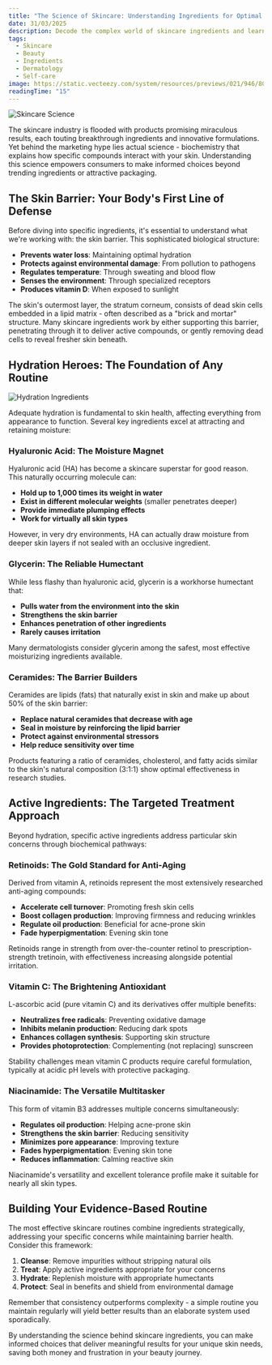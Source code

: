 ```yaml
---
title: "The Science of Skincare: Understanding Ingredients for Optimal Results"
date: 31/03/2025
description: Decode the complex world of skincare ingredients and learn how to build an effective routine based on scientific evidence. From hyaluronic acid to retinoids, this guide helps you navigate product labels and make informed choices for your skin type.
tags:
  - Skincare
  - Beauty
  - Ingredients
  - Dermatology
  - Self-care
image: https://static.vecteezy.com/system/resources/previews/021/946/805/non_2x/beauty-and-health-illustration-with-natural-cosmetics-and-eco-products-for-problematic-skin-or-treatment-face-in-women-cartoon-hand-drawn-templates-vector.jpg
readingTime: "15"
---
```


![Skincare Science](https://static.vecteezy.com/system/resources/previews/021/946/805/non_2x/beauty-and-health-illustration-with-natural-cosmetics-and-eco-products-for-problematic-skin-or-treatment-face-in-women-cartoon-hand-drawn-templates-vector.jpg)

The skincare industry is flooded with products promising miraculous results, each touting breakthrough ingredients and innovative formulations. Yet behind the marketing hype lies actual science - biochemistry that explains how specific compounds interact with your skin. Understanding this science empowers consumers to make informed choices beyond trending ingredients or attractive packaging.

## The Skin Barrier: Your Body's First Line of Defense

Before diving into specific ingredients, it's essential to understand what we're working with: the skin barrier. This sophisticated biological structure:

- **Prevents water loss**: Maintaining optimal hydration
- **Protects against environmental damage**: From pollution to pathogens
- **Regulates temperature**: Through sweating and blood flow
- **Senses the environment**: Through specialized receptors
- **Produces vitamin D**: When exposed to sunlight

The skin's outermost layer, the stratum corneum, consists of dead skin cells embedded in a lipid matrix - often described as a "brick and mortar" structure. Many skincare ingredients work by either supporting this barrier, penetrating through it to deliver active compounds, or gently removing dead cells to reveal fresher skin beneath.

## Hydration Heroes: The Foundation of Any Routine

![Hydration Ingredients](/articles/hydration-skincare.jpg)

Adequate hydration is fundamental to skin health, affecting everything from appearance to function. Several key ingredients excel at attracting and retaining moisture:

### Hyaluronic Acid: The Moisture Magnet

Hyaluronic acid (HA) has become a skincare superstar for good reason. This naturally occurring molecule can:

- **Hold up to 1,000 times its weight in water**
- **Exist in different molecular weights** (smaller penetrates deeper)
- **Provide immediate plumping effects**
- **Work for virtually all skin types**

However, in very dry environments, HA can actually draw moisture from deeper skin layers if not sealed with an occlusive ingredient.

### Glycerin: The Reliable Humectant

While less flashy than hyaluronic acid, glycerin is a workhorse humectant that:

- **Pulls water from the environment into the skin**
- **Strengthens the skin barrier**
- **Enhances penetration of other ingredients**
- **Rarely causes irritation**

Many dermatologists consider glycerin among the safest, most effective moisturizing ingredients available.

### Ceramides: The Barrier Builders

Ceramides are lipids (fats) that naturally exist in skin and make up about 50% of the skin barrier:

- **Replace natural ceramides that decrease with age**
- **Seal in moisture by reinforcing the lipid barrier**
- **Protect against environmental stressors**
- **Help reduce sensitivity over time**

Products featuring a ratio of ceramides, cholesterol, and fatty acids similar to the skin's natural composition (3:1:1) show optimal effectiveness in research studies.

## Active Ingredients: The Targeted Treatment Approach

Beyond hydration, specific active ingredients address particular skin concerns through biochemical pathways:

### Retinoids: The Gold Standard for Anti-Aging

Derived from vitamin A, retinoids represent the most extensively researched anti-aging compounds:

- **Accelerate cell turnover**: Promoting fresh skin cells
- **Boost collagen production**: Improving firmness and reducing wrinkles
- **Regulate oil production**: Beneficial for acne-prone skin
- **Fade hyperpigmentation**: Evening skin tone

Retinoids range in strength from over-the-counter retinol to prescription-strength tretinoin, with effectiveness increasing alongside potential irritation.

### Vitamin C: The Brightening Antioxidant

L-ascorbic acid (pure vitamin C) and its derivatives offer multiple benefits:

- **Neutralizes free radicals**: Preventing oxidative damage
- **Inhibits melanin production**: Reducing dark spots
- **Enhances collagen synthesis**: Supporting skin structure
- **Provides photoprotection**: Complementing (not replacing) sunscreen

Stability challenges mean vitamin C products require careful formulation, typically at acidic pH levels with protective packaging.

### Niacinamide: The Versatile Multitasker

This form of vitamin B3 addresses multiple concerns simultaneously:

- **Regulates oil production**: Helping acne-prone skin
- **Strengthens the skin barrier**: Reducing sensitivity
- **Minimizes pore appearance**: Improving texture
- **Fades hyperpigmentation**: Evening skin tone
- **Reduces inflammation**: Calming reactive skin

Niacinamide's versatility and excellent tolerance profile make it suitable for nearly all skin types.

## Building Your Evidence-Based Routine

The most effective skincare routines combine ingredients strategically, addressing your specific concerns while maintaining barrier health. Consider this framework:

1. **Cleanse**: Remove impurities without stripping natural oils
2. **Treat**: Apply active ingredients appropriate for your concerns
3. **Hydrate**: Replenish moisture with appropriate humectants
4. **Protect**: Seal in benefits and shield from environmental damage

Remember that consistency outperforms complexity - a simple routine you maintain regularly will yield better results than an elaborate system used sporadically.

By understanding the science behind skincare ingredients, you can make informed choices that deliver meaningful results for your unique skin needs, saving both money and frustration in your beauty journey.
